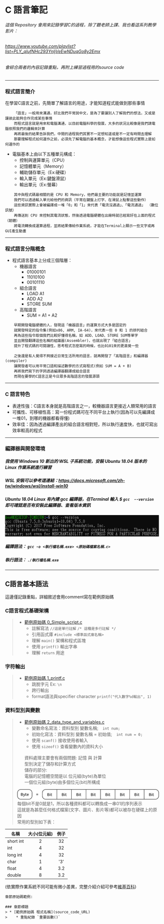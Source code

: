 # C 語言筆記

###### 這個 Repository 會用來記錄學習C的過程，除了聽老師上課、我也看這系列教學影片：<br> 
###### https://www.youtube.com/playlist?list=PLY_qIufNHc293YnIjVeEwNDuqGo8y2Emx <br> 
###### 會綜合兩者的內容記錄重點，再附上練習過程用的source code
---
### 程式語言簡介
在學習C語言之前，先簡單了解語言的用途，才能知道程式能做到那些事情
```
    「語言」一般用來溝通，好比我們平常說中文，是為了要讓別人了解我們的想法，又或是讓彼此能夠合作完成某些事情
    而程式語言就是用來和電腦溝通，以目前電腦科學的發展，大多的狀況比較像是我們請電腦依照我們的邏輯來計算
    再將最後的結果告訴我們，中間的過程我們其實不一定想知道或是不一定有時間去理解
    那要理解程式如何運作之前，必須先了解電腦的基本概念，才能想像這些程式實際上是如何運作的
```
  * 電腦基本上由以下五種單元構成：
      * 控制與運算單元（CPU）
      * 記憶體單元（Memory）
      * 輔助儲存單元（Ex:硬碟）
      * 輸入單元（Ex:鍵盤滑鼠）
      * 輸出單元（Ex:螢幕）
```
    其中與程式碼最相關的是 CPU 和 Memory，他們最主要的功能就是記憶並運算
    我們可以透過輸入單元給他們的資訊（平常在鍵盤上打字、在滑鼠上點擊這些動作）
    這些資訊實際上會被編譯成一堆「0」和「1」來代表「電流沒通過」、「電流通過」 （數位訊號）
    再傳送到 CPU 來控制其電流狀態，然後透過電腦硬體在出廠時就已經寫好在上面的程式 （韌體）
    將電流轉換成運算過程，並將結果傳給作業系統，才能在Terminal上顯示一些文字或再GUI產生動畫
```
---
### 程式語言分階概念

  * 程式語言基本上分成三個階層：
      * 機器語言
           * 01000101
           * 11010100
           * 00101110
      * 組合語言
           * LOAD A1
           * ADD A2
           * STORE SUM
      * 高階語言
           * SUM = A1 + A2
```
    早期開發電腦硬體的人，發現這「機器語言」的運算方式大多是固定的
    就開發特定的指令集(例如x86, ARM, IA-64)，來代表一些 0 和 1 的排列組合
    再為這些指令取個我們比較好懂得名稱，如 ADD、LOAD、STORE SUM等單字
    並且開發翻譯這些名稱的組議器(Assembler)，也就出現了「組合語言」
    提升了程式碼的可閱讀性，思考程式怎麼寫的時候，也比0101來的更直覺一些
    
    之後還是有人覺得不夠接近日常生活所用的語言，就再開發了「高階語言」和編譯器(compiler)
    讓開發者可以用平常口語和描述數學的方式寫程式(例如 SUM = A + B)
    再將我們寫下的字詞透過編譯器翻譯成組合語言
    而現在要學的C語言正是今日眾多高階語言的發展源頭
```
---
### C 語言特色
 * 表達性強：C語言本身就是高階語言之一，較機器語言更接近人類常用的語言
 * 可攜性、可移植性高：寫一份程式碼可在不同平台上執行(因為可以先編譯成一堆01，到哪的機器都看得懂)
 * 效率佳：因為透過編譯產出的組合語言相對短，所以執行速度快，也就可寫出效率較高的程式
---
### 編譯器與開發環境
##### 我使用 Windows 10 新出的 WSL 子系統功能，安裝 Ubuntu 18.04 版本的 Linux 作業系統進行練習
##### WSL 安裝可以參考這連結：https://docs.microsoft.com/zh-tw/windows/wsl/install-win10
##### Ubuntu 18.04 Linux 有內建 gcc 編譯器，在Terminal 輸入 $ `gcc  --version` 即可確認是否有安裝此編譯器、查看版本資訊
![gcc_version_image](https://github.com/KenHuang2019/C/blob/master/images/gcc_version.png)
##### 編譯語法： `gcc -o <執行檔名稱.exe> <原始碼檔案名稱.c>`
##### 執行語法： `./執行檔名稱.exe`
---
## C語言基本語法
這邊僅記錄重點，詳細敘述會用comment寫在範例原始碼
### C語言程式基礎架構
> * [範例原始碼 0_Simple_script.c](https://github.com/KenHuang2019/C/blob/master/0_simple_script.c)
>    * 註解寫法 `//這是單行註解` `/* 這種是多行註解 */`
>    * 引用函式庫 `#include <標準函式庫名稱>`
>    * 理解 `main()` 架構和程式區塊
>    * 使用 `printf()` 輸出字串
>    * 理解 `return` 用途
### 字符輸出
> * [範例原始碼 1_printf.c](https://github.com/KenHuang2019/C/blob/master/1_printf.c)
>    * 跳脫字元 Ex: `\n`
>    * 跨行輸出
>    * format語法與specifier character `printf("代入數字%d輸出", 1)`
### 資料型別與變數
> * [範例原始碼 2_data_type_and_variables.c](https://github.com/KenHuang2019/C/blob/master/2_data_type_and_variables.c)
>    * 變數命名寫法：資料型別 變數名稱;　`int num;`
>    * 初始化寫法：資料型別 變數名稱 = 初始值;　`int num = 0;`
>    * 使用 `scanf()` 接收使用者輸入
>    * 使用 `sizeof()` 查看變數內的資料大小<br>
>   <br>
>   資料處理主要會有兩個問題: 記憶 與 計算<br>
>   型別決定了儲存和計算方式<br>
>   儲存的部分:<br>
>   電腦的記憶體空間是以 位元組(byte)為單位<br>
>   一個位元組(byte)由多個位元(bit)所構成<br>
>![byte_diagram](https://github.com/KenHuang2019/C/blob/master/images/2_%E8%B3%87%E6%96%99%E5%9E%8B%E5%88%A5.png)<br>
>   每個bit不是0就是1，所以各種資料都可以轉換成一串01的序列表示<br>
>   這就是為甚麼任何格式檔案(文字、圖片、影片等)都可以被存在硬碟上的原因<br>
>   常用的型別如下表：<br>

|    名稱   | 大小(位元組) |   例子  |
|-----------|:-----------:|:------:|
| short int |      2      |   32   |
| int       |      4      |   32   |
| long int  |      4      |   32   |
| char      |      1      |   '3'  |
| float     |      4      |   3.2  |
| double    |      8      |   3.2  |

(依實際作業系統不同可能有微小差異，完整介紹介紹可參考[維基百科](https://en.wikipedia.org/wiki/C_data_types))
```
章節原始碼範例:

### 章節標題
> * [範例原始碼 程式名稱](source_code_URL)
>    * 重點紀錄 `重要函數()`
```
